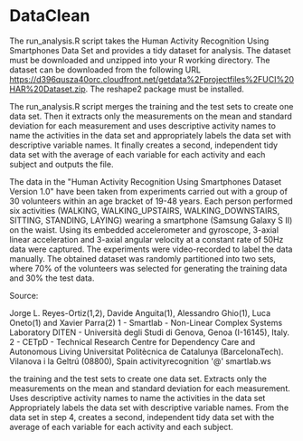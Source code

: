# DataClean
The run_analysis.R script takes the Human Activity Recognition Using Smartphones Data Set and provides a tidy dataset for analysis. The dataset must be downloaded and unzipped into your R working directory. The dataset can be downloaded from the following URL https://d396qusza40orc.cloudfront.net/getdata%2Fprojectfiles%2FUCI%20HAR%20Dataset.zip. The reshape2 package must be installed.

The run_analysis.R script merges the training and the test sets to create one data set. Then it extracts only the measurements on the mean and standard deviation for each measurement and uses descriptive activity names to name the activities in the data set and appropriately labels the data set with descriptive variable names. It finally creates a second, independent tidy data set with the average of each variable for each activity and each subject and outputs the file.

The data in the "Human Activity Recognition Using Smartphones Dataset Version 1.0" have been taken from experiments carried out with a group of 30 volunteers within an age bracket of 19-48 years. Each person performed six activities (WALKING, WALKING_UPSTAIRS, WALKING_DOWNSTAIRS, SITTING, STANDING, LAYING) wearing a smartphone (Samsung Galaxy S II) on the waist. Using its embedded accelerometer and gyroscope, 3-axial linear acceleration and 3-axial angular velocity at a constant rate of 50Hz data were captured. The experiments were video-recorded to label the data manually. The obtained dataset was randomly partitioned into two sets, where 70% of the volunteers was selected for generating the training data and 30% the test data.

Source:

Jorge L. Reyes-Ortiz(1,2), Davide Anguita(1), Alessandro Ghio(1), Luca Oneto(1) and Xavier Parra(2)
1 - Smartlab - Non-Linear Complex Systems Laboratory
DITEN - Università degli Studi di Genova, Genoa (I-16145), Italy. 
2 - CETpD - Technical Research Centre for Dependency Care and Autonomous Living
Universitat Politècnica de Catalunya (BarcelonaTech). Vilanova i la Geltrú (08800), Spain
activityrecognition '@' smartlab.ws


 the training and the test sets to create one data set.
Extracts only the measurements on the mean and standard deviation for each measurement. 
Uses descriptive activity names to name the activities in the data set
Appropriately labels the data set with descriptive variable names. 
From the data set in step 4, creates a second, independent tidy data set with the average of each variable for each activity and each subject.
